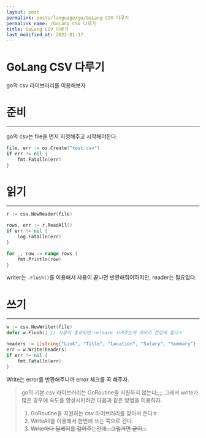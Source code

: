 ```yaml
---
layout: post
permalink: posts/language/go/GoLang CSV 다루기
permalink_name: /GoLang CSV 다루기
title: GoLang CSV 다루기
last_modified_at: 2022-01-17
---
```



# GoLang CSV 다루기

go의 csv 라이브러리를 이용해보자

# 준비

---

go의 csv는 file을 먼저 지정해주고 시작해야한다.

```go
file, err := os.Create("test.csv")
if err != nil {
	fmt.Fatalln(err)
}
```

# 읽기

---

```go
r := csv.NewReader(file)

rows, err := r.ReadAll()
if err != nil {
	log.Fatalln(err)
}

for _, row := range rows {
	fmt.Println(row)
}
```

writer는 `.Flush()`를 이용해서 사용이 끝나면 반환해줘야하지만, reader는 필요없다.

# 쓰기

---

```go
w := csv.NewWriter(file)
defer w.Flush() // 사용이 종료되면 release 시켜주는게 메모리 건강에 좋다ㅎ

headers := []string{"Link", "Title", "Location", "Salary", "Summary"}
err = w.Write(headers)
if err != nil {
	fmt.Fatalln(err)
}
```

Write는 error를 반환해주니까 error 체크를 꼭 해주자.

> go의 기본 csv 라이브러리는 GoRoutine을 지원하지 않는다;;;;
그래서 write가 많은 경우에 속도를 향상시키려면 다음과 같은 방법을 이용하자.
> 
> 1. GoRoutine을 지원하는 csv 라이브러리를 찾아서 쓴다ㅎ
> 2. WriteAll을 이용해서 한번에 쓰는 쪽으로 간다.
> 3. ~~Write마다 딜레이를 걸어주는건데...그럴거면 굳이...~~
> 